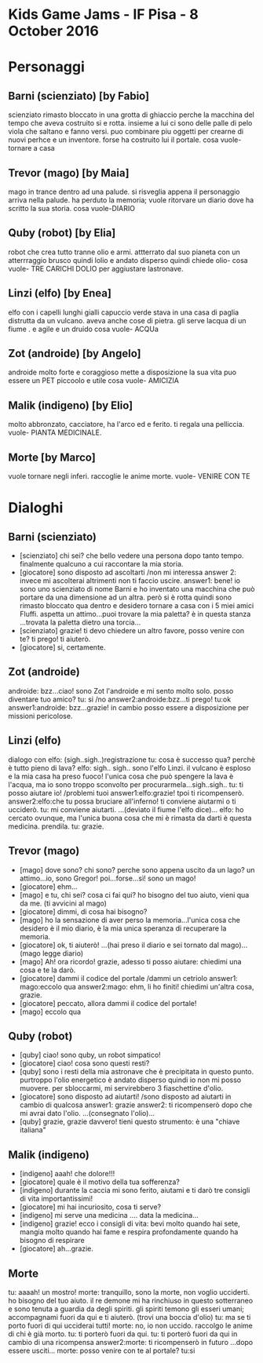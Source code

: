 # Kids Game Jams - IF Pisa - 8 October 2016

# Personaggi

## Barni (scienziato) [by Fabio]
scienziato rimasto bloccato in una grotta di ghiaccio perche la macchina del tempo che aveva costruito si e rotta.  insieme a lui ci sono delle palle di pelo viola che saltano e fanno versi. puo combinare piu oggetti per crearne di nuovi perhce e un inventore. forse ha costruito lui il portale. cosa vuole- tornare a casa
## Trevor (mago) [by Maia]
mago in trance dentro ad una palude. si risveglia appena il personaggio arriva nella palude. ha perduto la memoria; vuole ritorvare un diario dove ha scritto la sua storia. cosa vuole-DIARIO
## Quby (robot) [by Elia]
robot che crea tutto tranne olio e armi. attterrato dal suo pianeta con un atterrraggio brusco quindi lolio e andato disperso quindi chiede olio- cosa vuole- TRE CARICHI DOLIO per aggiustare lastronave.
## Linzi (elfo) [by Enea]
elfo con i capelli lunghi gialli capuccio verde stava in una casa di paglia distrutta da un vulcano.  aveva anche cose di pietra. gli serve lacqua di un fiume . e agile e un druido cosa vuole- ACQUa
## Zot (androide) [by Angelo]
androide molto forte e coraggioso mette a disposizione la sua vita puo essere un PET piccoolo e utile cosa vuole- AMICIZIA
## Malik (indigeno) [by Elio]
molto abbronzato, cacciatore, ha l'arco ed e ferito. ti regala una pelliccia. vuole- PIANTA MEDICINALE.
## Morte [by Marco]
vuole tornare negli inferi. raccoglie le anime morte. vuole- VENIRE CON TE


# Dialoghi

## Barni (scienziato)
- [scienziato] chi sei? che bello vedere una persona dopo tanto tempo. finalmente qualcuno a cui raccontare la mia storia.
- [giocatore] sono disposto ad ascoltarti
/non mi interessa
answer 2: invece mi ascolterai altrimenti non ti faccio uscire.
answer1: bene! io sono uno scienziato di nome Barni e ho inventato una macchina che può portare da una dimensione ad un altra. però si è rotta quindi sono rimasto bloccato qua dentro e desidero tornare a casa con i 5 miei amici Fluffi. aspetta un attimo...puoi trovare la mia paletta? è in questa stanza
...trovata la paletta dietro una torcia...
- [scienziato] grazie! ti devo chiedere un altro favore, posso venire con te? ti prego! ti aiuterò.
- [giocatore] si, certamente.

## Zot (androide)
androide: bzz...ciao! sono Zot l'androide e mi sento molto solo. posso diventare tuo amico?
tu: si
/no
answer2:androide:bzz...ti prego!
tu:ok
answer1:androide: bzz...grazie! in cambio posso essere a disposizione per missioni pericolose.

## Linzi (elfo)
dialogo con elfo:
(sigh..sigh..)registrazione
tu: cosa è successo qua? perchè è tutto pieno di lava?
elfo: sigh.. sigh.. sono l'elfo Linzi. il vulcano è esploso e la mia casa ha preso fuoco! l'unica cosa che può spengere la lava è l'acqua, ma io sono troppo sconvolto per procurarmela...sigh..sigh..
tu: ti posso aiutare io!
/problemi tuoi
answer1:elfo:grazie! tpoi ti ricompenserò.
answer2:elfo:che tu possa bruciare all'inferno! ti conviene aiutarmi o ti ucciderò.
tu: mi conviene aiutarti.
...(deviato il fiume l'elfo dice)...
elfo: ho cercato ovunque, ma l'unica buona cosa che mi è rimasta da darti è questa medicina. prendila.
tu: grazie.

## Trevor (mago)
- [mago] dove sono? chi sono? perche sono appena uscito da un lago? un attimo...io, sono Gregor! poi...forse...sì! sono un mago!
- [giocatore] ehm...
- [mago] e tu, chi sei? cosa ci fai qui? ho bisogno del tuo aiuto, vieni qua da me.
(ti avvicini al mago)
- [giocatore] dimmi, di cosa hai bisogno?
- [mago] ho la sensazione di aver perso la memoria...l'unica cosa che desidero è il mio diario,  è la mia unica speranza di recuperare la memoria.
- [giocatore]  ok, ti aiuterò!
...(hai preso il diario e sei tornato dal mago)...
(mago legge diario)
- [mago] Ah! ora ricordo! grazie, adesso ti posso aiutare: chiedimi una cosa e te la darò.
- [giocatore] dammi il codice del portale
/dammi un cetriolo
answer1: mago:eccolo qua
answer2:mago: ehm, li ho finiti! chiedimi un'altra cosa, grazie.
- [giocatore] peccato, allora dammi il codice del portale!
- [mago] eccolo qua

## Quby (robot)
- [quby] ciao! sono quby, un robot simpatico!
- [giocatore] ciao! cosa sono questi resti?
- [quby] sono i resti della mia astronave che è precipitata in questo punto. purtroppo l'olio energetico è andato disperso quindi io non mi posso muovere. per sbloccarmi, mi servirebbero 3 fiaschettine d'olio.
- [giocatore] sono disposto ad aiutarti!
/sono disposto ad aiutarti in cambio di qualcosa
answer1: grazie
answer2: ti ricompenserò dopo che mi avrai dato l'olio.
...(consegnato l'olio)...
- [quby] grazie, grazie davvero! tieni questo strumento: è una "chiave italiana"

## Malik (indigeno)
- [indigeno] aaah! che dolore!!!
- [giocatore] quale è il motivo della tua sofferenza?
- [indigeno] durante la caccia mi sono ferito, aiutami e ti darò tre consigli di vita importantissimi!
- [giocatore] mi hai incuriosito, cosa ti serve?
- [indigeno] mi serve una medicina
....
data la medicina...
- [indigeno] grazie! ecco i consigli di vita: bevi molto quando hai sete, mangia molto quando hai fame e respira profondamente quando ha bisogno di respirare
- [giocatore] ah...grazie.

## Morte
tu: aaaah! un mostro!
morte: tranquillo, sono la morte, non voglio ucciderti. ho bisogno del tuo aiuto. il re demone mi ha rinchiuso in questo sotterraneo e sono tenuta a guardia da degli spiriti. gli spiriti temono gli esseri umani; accompagnami fuori da qui e ti aiuterò.
(trovi una boccia d'olio)
tu: ma se ti porto fuori di qui ucciderai tutti!
morte: no, io non uccido. raccolgo le anime di chi è già morto.
tu: ti porterò fuori da qui.
tu: ti porterò fuori da qui in cambio di una ricompensa
answer2:morte: ti ricompenserò in futuro
...dopo essere usciti...
morte: posso venire con te al portale?
tu:si
